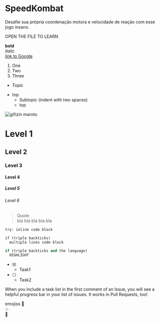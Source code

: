 # SpeedKombat
Desafie sua própria coordenação motora e velocidade de reação com esse jogo insano.

OPEN THE FILE TO LEARN


**bold**   
*italic*    
[link to Google](https://google.com)   

1. One    
2. Two    
3. Three     

- Topic
* top    
  - Subtopic   (indent with two spaces)
  * top 
  

![gifizin maroto](https://cdn-images-1.medium.com/max/1600/0*4oX1MW04t57xZwfc.gif)

# Level 1
## Level 2
### Level 3
#### Level 4
##### Level 5
###### Level 6

> Quote    
> bla bla bla bla bla

` try: inline code block `

```
if (triple backticks)
  multiple lines code block
```

```python
if (triple backticks and the language)
  HIGHLIGHT
```

- [x] - Task1
- [ ] - Task2

When you include a task list in the first comment of an Issue, you will see a helpful progress bar in your list of issues. It works in Pull Requests, too!


emojiss
:camel:   
:boom:   
:dog:   

